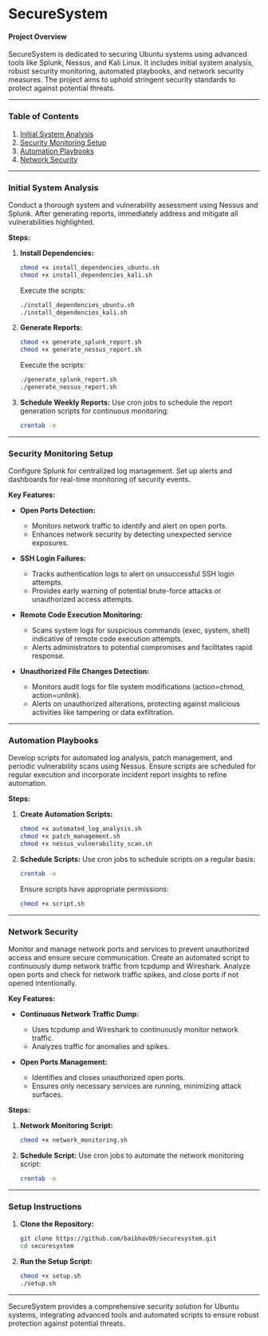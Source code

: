 # SecureSystem

#### Project Overview
SecureSystem is dedicated to securing Ubuntu systems using advanced tools like Splunk, Nessus, and Kali Linux. It includes initial system analysis, robust security monitoring, automated playbooks, and network security measures. The project aims to uphold stringent security standards to protect against potential threats.

---

### Table of Contents

1. [Initial System Analysis](#initial-system-analysis)
2. [Security Monitoring Setup](#security-monitoring-setup)
3. [Automation Playbooks](#automation-playbooks)
4. [Network Security](#network-security)

---

### Initial System Analysis

Conduct a thorough system and vulnerability assessment using Nessus and Splunk. After generating reports, immediately address and mitigate all vulnerabilities highlighted.

**Steps:**
1. **Install Dependencies:**
    ```bash
    chmod +x install_dependencies_ubuntu.sh
    chmod +x install_dependencies_kali.sh
    ```
    Execute the scripts:
    ```bash
    ./install_dependencies_ubuntu.sh
    ./install_dependencies_kali.sh
    ```

2. **Generate Reports:**
    ```bash
    chmod +x generate_splunk_report.sh
    chmod +x generate_nessus_report.sh
    ```
    Execute the scripts:
    ```bash
    ./generate_splunk_report.sh
    ./generate_nessus_report.sh
    ```

3. **Schedule Weekly Reports:**
    Use cron jobs to schedule the report generation scripts for continuous monitoring:
    ```bash
    crontab -e
    ```

---

### Security Monitoring Setup

Configure Splunk for centralized log management. Set up alerts and dashboards for real-time monitoring of security events.

**Key Features:**
- **Open Ports Detection:**
    - Monitors network traffic to identify and alert on open ports.
    - Enhances network security by detecting unexpected service exposures.

- **SSH Login Failures:**
    - Tracks authentication logs to alert on unsuccessful SSH login attempts.
    - Provides early warning of potential brute-force attacks or unauthorized access attempts.

- **Remote Code Execution Monitoring:**
    - Scans system logs for suspicious commands (exec, system, shell) indicative of remote code execution attempts.
    - Alerts administrators to potential compromises and facilitates rapid response.

- **Unauthorized File Changes Detection:**
    - Monitors audit logs for file system modifications (action=chmod, action=unlink).
    - Alerts on unauthorized alterations, protecting against malicious activities like tampering or data exfiltration.

---

### Automation Playbooks

Develop scripts for automated log analysis, patch management, and periodic vulnerability scans using Nessus. Ensure scripts are scheduled for regular execution and incorporate incident report insights to refine automation.

**Steps:**
1. **Create Automation Scripts:**
    ```bash
    chmod +x automated_log_analysis.sh
    chmod +x patch_management.sh
    chmod +x nessus_vulnerability_scan.sh
    ```

2. **Schedule Scripts:**
    Use cron jobs to schedule scripts on a regular basis:
    ```bash
    crontab -e
    ```
    Ensure scripts have appropriate permissions:
    ```bash
    chmod +x script.sh
    ```

---

### Network Security

Monitor and manage network ports and services to prevent unauthorized access and ensure secure communication. Create an automated script to continuously dump network traffic from tcpdump and Wireshark. Analyze open ports and check for network traffic spikes, and close ports if not opened intentionally.

**Key Features:**
- **Continuous Network Traffic Dump:**
    - Uses tcpdump and Wireshark to continuously monitor network traffic.
    - Analyzes traffic for anomalies and spikes.

- **Open Ports Management:**
    - Identifies and closes unauthorized open ports.
    - Ensures only necessary services are running, minimizing attack surfaces.

**Steps:**
1. **Network Monitoring Script:**
    ```bash
    chmod +x network_monitoring.sh
    ```

2. **Schedule Script:**
    Use cron jobs to automate the network monitoring script:
    ```bash
    crontab -e
    ```

---

### Setup Instructions

1. **Clone the Repository:**
    ```bash
    git clone https://github.com/baibhav09/securesystem.git
    cd securesystem
    ```

2. **Run the Setup Script:**
    ```bash
    chmod +x setup.sh
    ./setup.sh
    ```

---

SecureSystem provides a comprehensive security solution for Ubuntu systems, integrating advanced tools and automated scripts to ensure robust protection against potential threats.
